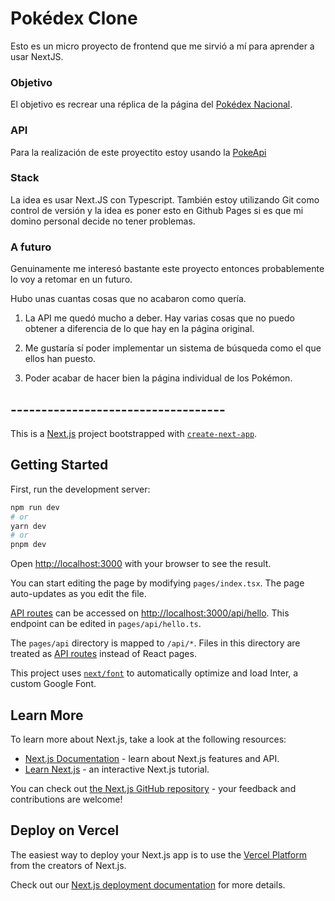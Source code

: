 # Pokédex Clone

Esto es un micro proyecto de frontend que me sirvió a mí para aprender a usar NextJS.

### Objetivo

El objetivo es recrear una réplica de la página del [Pokédex Nacional](https://www.pokemon.com/el/pokedex/).

### API

Para la realización de este proyectito estoy usando la [PokeApi](https://pokeapi.co/)

### Stack

La idea es usar Next.JS con Typescript. También estoy utilizando Git como control de versión y la idea es poner esto en Github Pages si es que mi domino personal decide no tener problemas.

### A futuro

Genuinamente me interesó bastante este proyecto entonces probablemente lo voy a retomar en un futuro.

Hubo unas cuantas cosas que no acabaron como quería.

1. La API me quedó mucho a deber. Hay varias cosas que no puedo obtener a diferencia de lo que hay en la página original.

2. Me gustaría sí poder implementar un sistema de búsqueda como el que ellos han puesto.

3. Poder acabar de hacer bien la página individual de los Pokémon.

## -----------------------------------

This is a [Next.js](https://nextjs.org/) project bootstrapped with [`create-next-app`](https://github.com/vercel/next.js/tree/canary/packages/create-next-app).

## Getting Started

First, run the development server:

```bash
npm run dev
# or
yarn dev
# or
pnpm dev
```

Open [http://localhost:3000](http://localhost:3000) with your browser to see the result.

You can start editing the page by modifying `pages/index.tsx`. The page auto-updates as you edit the file.

[API routes](https://nextjs.org/docs/api-routes/introduction) can be accessed on [http://localhost:3000/api/hello](http://localhost:3000/api/hello). This endpoint can be edited in `pages/api/hello.ts`.

The `pages/api` directory is mapped to `/api/*`. Files in this directory are treated as [API routes](https://nextjs.org/docs/api-routes/introduction) instead of React pages.

This project uses [`next/font`](https://nextjs.org/docs/basic-features/font-optimization) to automatically optimize and load Inter, a custom Google Font.

## Learn More

To learn more about Next.js, take a look at the following resources:

- [Next.js Documentation](https://nextjs.org/docs) - learn about Next.js features and API.
- [Learn Next.js](https://nextjs.org/learn) - an interactive Next.js tutorial.

You can check out [the Next.js GitHub repository](https://github.com/vercel/next.js/) - your feedback and contributions are welcome!

## Deploy on Vercel

The easiest way to deploy your Next.js app is to use the [Vercel Platform](https://vercel.com/new?utm_medium=default-template&filter=next.js&utm_source=create-next-app&utm_campaign=create-next-app-readme) from the creators of Next.js.

Check out our [Next.js deployment documentation](https://nextjs.org/docs/deployment) for more details.
